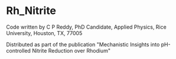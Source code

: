# Rh_Nitrite

Code written by C P Reddy, PhD Candidate, Applied Physics, Rice University, Houston, TX, 77005

Distributed as part of the publication "Mechanistic Insights into pH-controlled Nitrite Reduction over Rhodium"
